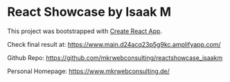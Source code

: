 # React Showcase by Isaak M

This project was bootstrapped with [Create React App](https://github.com/facebook/create-react-app).

Check final result at: https://www.main.d24acq23p5g9kc.amplifyapp.com/

Github Repo: https://github.com/mkrwebconsulting/reactshowcase_isaakm

Personal Homepage: https://www.mkrwebconsulting.de/


